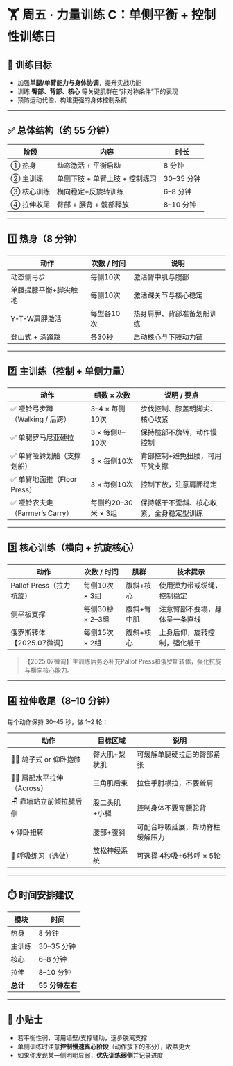 # 🏋️ 周五 · 力量训练 C：单侧平衡 + 控制性训练日

## 🎯 训练目标

- 加强**单腿/单臂能力与身体协调**，提升实战功能
- 训练 **臀部、背部、核心** 等关键肌群在“非对称条件”下的表现
- 预防运动代偿，构建更强的身体控制系统

---

## ✅ 总体结构（约 55 分钟）

| 阶段         | 内容                              | 时长      |
| ------------ | --------------------------------- | --------- |
| ① 热身       | 动态激活 + 平衡启动               | 8 分钟    |
| ② 主训练     | 单侧下肢 + 单臂上肢 + 控制练习    | 30–35 分钟|
| ③ 核心训练   | 横向稳定+反旋转训练               | 6–8 分钟  |
| ④ 拉伸收尾   | 臀部 + 腰背 + 髋部释放            | 8–10 分钟 |

---

## 1️⃣ 热身（8 分钟）

| 动作                          | 次数 / 时间     | 说明                              |
| ----------------------------- | --------------- | --------------------------------- |
| 动态侧弓步                    | 每侧10次        | 激活臀中肌与髋部                  |
| 单腿提膝平衡+脚尖触地         | 每侧10次        | 激活踝关节与核心稳定              |
| Y-T-W肩胛激活                 | 每型各10次      | 热身肩胛、背部准备划船训练        |
| 登山式 + 深蹲跳               | 各30秒          | 启动核心与下肢动力链              |

---

## 2️⃣ 主训练（控制 + 单侧力量）

| 动作                          | 组数 × 次数         | 说明 / 要点                                  |
| ----------------------------- | ------------------- | -------------------------------------------- |
| ✅ 哑铃弓步蹲（Walking / 后跨） | 3–4 × 每侧10次      | 步伐控制、膝盖朝脚尖、核心收紧               |
| ✅ 单腿罗马尼亚硬拉           | 3 × 每侧8–10次      | 保持髋部不旋转，动作慢控制                   |
| ✅ 单臂哑铃划船（支撑划船）   | 3 × 每侧10次        | 背部控制+避免扭腰，可用平凳支撑              |
| ✅ 单臂地面推（Floor Press）  | 3 × 每侧10次        | 控制下放，注意肩胛稳定                       |
| ✅ 哑铃农夫走（Farmer’s Carry）| 每侧约20–30米 × 3组 | 保持躯干不歪斜、核心收紧，全身稳定型训练     |

---

## 3️⃣ 核心训练（横向 + 抗旋核心）

| 动作                      | 次数 / 时间     | 肌群           | 技术提示                           |
| ------------------------- | --------------- | -------------- | ---------------------------------- |
| Pallof Press（拉力抗旋）    | 每侧10次 × 3组  | 腹斜+核心      | 使用弹力带或缆绳，控制稳定         |
| 侧平板支撑                | 每侧30秒 × 2–3组| 腹斜+臀中肌    | 注意臀部不要塌，身体呈一条直线     |
| 俄罗斯转体【2025.07微调】 | 每侧15次 × 2组 | 腹斜+核心      | 上身后仰，旋转控制，强化躯干       |

> 【2025.07微调】主训练后务必补充Pallof Press和俄罗斯转体，强化抗旋与横向核心能力。

---

## 4️⃣ 拉伸收尾（8–10 分钟）

每个动作保持 30–45 秒，做 1–2 轮：

| 动作                          | 目标区域          | 说明                                     |
| ----------------------------- | ----------------- | ---------------------------------------- |
| 🧘‍♀️ 鸽子式 or 仰卧抱膝        | 臀大肌+梨状肌     | 可缓解单腿硬拉后的臀部紧张               |
| 🙆‍♂️ 肩部水平拉伸（Across）    | 三角肌后束        | 拉住手肘横拉，不要耸肩                   |
| 🪑 靠墙站立前倾拉腿后侧      | 股二头肌+小腿     | 控制身体不要弯腰驼背                     |
| 🌀 仰卧扭转                   | 腰部+腹斜         | 可配合呼吸延展，帮助脊柱缓解压力         |
| 💨 呼吸练习（选做）           | 放松神经系统      | 可选择 4秒吸+6秒呼 × 5轮                 |

---

## ⏱️ 时间安排建议

| 模块      | 时间          |
| --------- | ------------- |
| 热身      | 8 分钟        |
| 主训练    | 30–35 分钟    |
| 核心      | 6–8 分钟      |
| 拉伸      | 8–10 分钟     |
| **总计**  | **55 分钟左右**|

---

## 🧠 小贴士

- 若平衡性弱，可用墙壁/支撑辅助，逐步脱离支撑
- 单侧训练时注意**控制慢速离心阶段**（动作放下的部分），收益更大
- 如果你发现某一侧明明显弱，**优先训练弱侧**并记录进度
